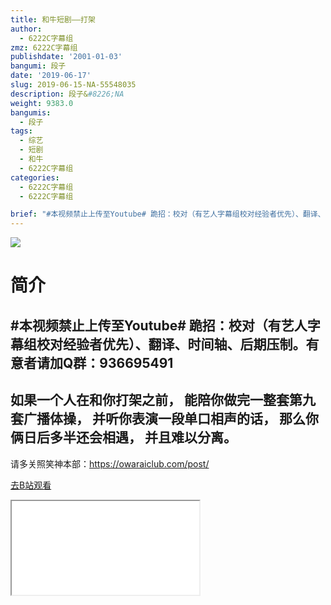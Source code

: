 ```yaml
---
title: 和牛短剧——打架
author:
  - 6222C字幕组
zmz: 6222C字幕组
publishdate: '2001-01-03'
bangumi: 段子
date: '2019-06-17'
slug: 2019-06-15-NA-55548035
description: 段子&#8226;NA
weight: 9383.0
bangumis:
  - 段子
tags:
  - 综艺
  - 短剧
  - 和牛
  - 6222C字幕组
categories:
  - 6222C字幕组
  - 6222C字幕组

brief: "#本视频禁止上传至Youtube# 跪招：校对（有艺人字幕组校对经验者优先）、翻译、时间轴、后期压制。有意者请加Q群：936695491 ------------------------------------ 如果一个人在和你打架之前， 能陪你做完一整套第九套广播体操， 并听你表演一段单口相声的话， 那么你俩日后多半还会相遇， 并且难以分离。 ------------------------------------- 请多关照笑神本部：https://owaraiclub.com/post/"
---
```

![](https://raw.githubusercontent.com/tcgriffith/owaraisite/master/static/tmpimg/359800ce37e36e2fca9850bafffb2db295614451.jpg.480.jpg)
# 简介  
#本视频禁止上传至Youtube#
跪招：校对（有艺人字幕组校对经验者优先）、翻译、时间轴、后期压制。有意者请加Q群：936695491
------------------------------------
如果一个人在和你打架之前，
能陪你做完一整套第九套广播体操，
并听你表演一段单口相声的话，
那么你俩日后多半还会相遇，
并且难以分离。
-------------------------------------
请多关照笑神本部：https://owaraiclub.com/post/  

[去B站观看](https://www.bilibili.com/video/av55548035/)
<div class ="resp-container"><iframe class="testiframe" src="//player.bilibili.com/player.html?aid=55548035"", scrolling="no", allowfullscreen="true" > </iframe></div> 
